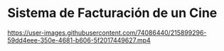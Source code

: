 # Sistema de Facturación de un Cine

https://user-images.githubusercontent.com/74086440/215899296-59dd4eee-350e-4681-b606-5f2017449627.mp4
